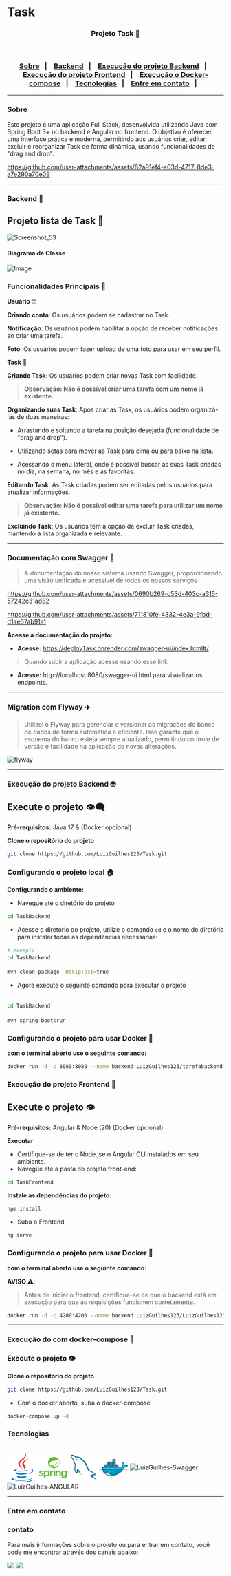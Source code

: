<h1> Task </h1>

<h3 align="center">
    Projeto Task 📝
    <br>
    <br><br>
    <p align="center">
      <a href="#sobre">Sobre</a>&nbsp;&nbsp;&nbsp;|&nbsp;&nbsp;&nbsp;
      <a href="#back">Backend</a>&nbsp;&nbsp;&nbsp;|&nbsp;&nbsp;&nbsp;
      <a href="#execB">Execução do projeto Backend</a>&nbsp;&nbsp;&nbsp;|&nbsp;&nbsp;&nbsp;
      <a href="#execF">Execução do projeto Frontend</a>&nbsp;&nbsp;&nbsp;|&nbsp;&nbsp;&nbsp;
      <a href="#execD">Execução o Docker-compose</a>&nbsp;&nbsp;&nbsp;|&nbsp;&nbsp;&nbsp;
      <a href="#tec">Tecnologias</a>&nbsp;&nbsp;&nbsp;|&nbsp;&nbsp;&nbsp;
      <a href="#contato">Entre em contato</a>&nbsp;&nbsp;&nbsp;|&nbsp;&nbsp;&nbsp;
  </p>
</h3>

<hr>

<h3 id="sobre"> Sobre </h3>

Este projeto é uma aplicação Full Stack, desenvolvida utilizando Java com Spring Boot 3+ no backend e Angular no frontend. O objetivo é oferecer uma interface prática e moderna, permitindo aos usuários criar, editar, excluir e reorganizar Task de forma dinâmica, usando funcionalidades de "drag and drop".

https://github.com/user-attachments/assets/62a91ef4-e03d-4717-8de3-a7e290a70e09

<hr>

<h3 id="back"> Backend 🔧 </h3>

<h2> Projeto lista de Task 🧱 </h2>

![Screenshot_53](https://github.com/user-attachments/assets/c1f79c9e-6ac4-433f-b73f-7ad61da086dc)

#### Diagrama de Classe

![Image](https://github.com/user-attachments/assets/95357ca8-2f6a-48cf-85a0-6aaa58618186)

### Funcionalidades Principais 🔧

__Usuário__ 🤓

__Criando conta__: Os usuários podem se cadastrar no Task.

__Notificação__: Os usuários podem habilitar a opção de receber notificações ao criar uma tarefa.

__Foto__: Os usuários podem fazer upload de uma foto para usar em seu perfil.

__Task__ 📝

__Criando Task__: Os usuários podem criar novas Task com facilidade.

> __Observação: Não é possível criar uma tarefa com um nome já existente.__

__Organizando suas Task__: Após criar as Task, os usuários podem organizá-las de duas maneiras:

 - Arrastando e soltando a tarefa na posição desejada (funcionalidade de "drag and drop").

 - Utilizando setas para mover as Task para cima ou para baixo na lista.

 - Acessando o menu lateral, onde é possível buscar as suas Task criadas no dia, na semana, no mês e as favoritas.

__Editando Task__: As Task criadas podem ser editadas pelos usuários para atualizar informações.

> __Observação: Não é possível editar uma tarefa para utilizar um nome já existente.__

__Excluindo Task__: Os usuários têm a opção de excluir Task criadas, mantendo a lista organizada e relevante.


<hr>

<h3> Documentação com Swagger 📗 </h3>

>  A documentação do nosso sistema usando Swagger, proporcionando uma visão unificada e acessível de todos os nossos serviços

https://github.com/user-attachments/assets/0690b269-c53d-403c-a315-57242c31ad82

https://github.com/user-attachments/assets/711810fe-4332-4e3a-9fbd-d1ae67ab91a1

__Acesse a documentação do projeto:__

 - __Acesse:__ https://deployTask.onrender.com/swagger-ui/index.html#/

> Quando subir a aplicação acesse usando esse link

 - __Acesse:__ http://localhost:8080/swagger-ui.html para visualizar os endpoints.

<hr>

<h3> Migration com Flyway ️‍️✈️ </h3>

> Utilizei o Flyway para gerenciar e versionar as migrações do banco de dados de forma automática e eficiente. Isso garante que o esquema do banco esteja sempre atualizado, permitindo controle de versão e facilidade na aplicação de novas alterações.

![flyway](https://github.com/user-attachments/assets/0cffa7a8-48f2-4b0c-b53e-0ecbbb19bf0b)

<hr>

<h3 id="execB"> Execução do projeto Backend 🤓 </h3>

## Execute o projeto 👁‍🗨

__Pré-requisitos:__ Java 17  & (Docker opcional)

__Clone o repositório do projeto__

~~~~~~Bash
git clone https://github.com/LuizGuilhes123/Task.git
~~~~~~

### Configurando o projeto local 🏠

__Configurando o ambiente:__

- Navegue até o diretório do projeto

~~~~~~Bash
cd TaskBackend
~~~~~~

- Acesse o diretório do projeto, utilize o comando `cd` e o nome do diretório para instalar todas as dependências necessárias:

~~~~~~Bash
# exemplo
cd TaskBackend

mvn clean package -DskipTest=true
~~~~~~

- Agora execute o seguinte comando para executar o projeto

~~~~Bash

cd TaskBackend

mvn spring-boot:run
~~~~

### Configurando o projeto para usar Docker 🐳

__com o terminal aberto use o seguinte comando:__

~~~~~~Bash
docker run -d -p 8080:8080 --name backend LuizGuilhes123/tarefabackend:latest
~~~~~~


<h3 id="execF"> Execução do projeto Frontend 🤪 </h3>

## Execute o projeto 👁

__Pré-requisitos:__ Angular & Node (20) (Docker opcional)

__Executar__

- Certifique-se de ter o Node.jse o Angular CLI instalados em seu ambiente.
- Navegue até a pasta do projeto front-end:

~~~~~~Bash
cd TaskFrontend
~~~~~~

__Instale as dependências do projeto:__

~~~~~~Bash
npm install
~~~~~~

- Suba o Frontend

~~~~~~Bash
ng serve
~~~~~~

### Configurando o projeto para usar Docker 🐳

__com o terminal aberto use o seguinte comando:__

__AVISO ⚠️__:

> Antes de iniciar o frontend, certifique-se de que o backend está em execução para que as requisições funcionem corretamente.

~~~~~~Bash
docker run -d -p 4200:4200 --name backend LuizGuilhes123/LuizGuilhes123/tarefafrontend:latest
~~~~~~

<hr>

<h3 id="execD"> Execução do com docker-compose  🐳</h3>

### Execute o projeto 👁

__Clone o repositório do projeto__

~~~~~~Bash
git clone https://github.com/LuizGuilhes123/Task.git
~~~~~~

- Com o docker aberto, suba o docker-compose

~~~~~~Bash
docker-compose up -d
~~~~~~

<h3 id="tec"> Tecnologias </h3>

<div style="display: inline_block"><br>

<img align="center" alt="LuizGuilhes-Java" height="70" width="70" src="https://github.com/devicons/devicon/blob/master/icons/java/java-original.svg">
<img align="center" alt="LuizGuilhes-SpringBoot" height="70" width="70" src="https://raw.githubusercontent.com/devicons/devicon/1119b9f84c0290e0f0b38982099a2bd027a48bf1/icons/spring/spring-original-wordmark.svg">
<img align="center" alt="LuizGuilhes-MYSQL" height="60" width="60"
src= https://raw.githubusercontent.com/devicons/devicon/1119b9f84c0290e0f0b38982099a2bd027a48bf1/icons/mysql/mysql-original.svg>
<img align="center" alt="LuizGuilhes-Docker" height="70" width="70" src="https://raw.githubusercontent.com/devicons/devicon/1119b9f84c0290e0f0b38982099a2bd027a48bf1/icons/docker/docker-original.svg">
<img align="center" alt="LuizGuilhes-Swagger" height="40" width="40" src="https://github.com/LuizGuilhes123/Locadora/assets/101072311/a895137a-8126-4eed-8a5c-9934ed30401b">
<img align="center" alt="LuizGuilhes-ANGULAR" height="50" width="50" src="https://raw.githubusercontent.com/get-icon/geticon/fc0f660daee147afb4a56c64e12bde6486b73e39/icons/angular-icon.svg">

</div>

<hr>

<h3 id="contato"> Entre em contato </h3>

### contato

Para mais informações sobre o projeto ou para entrar em contato, você pode me encontrar através dos canais abaixo:

<div style="display: inline_block">

  <a href="https://www.linkedin.com/in/luiz-guilherme-sousa-braga-648480219/" target="_blank"><img src="https://img.shields.io/badge/-LinkedIn-%230077B5?style=for-the-badge&logo=linkedin&logoColor=white" target="_blank"></a>
 <a href="mailto:luizguilhermeinformat@gmail.com" target="_blank"><img src="https://img.shields.io/badge/Gmail-D14836?style=for-the-badge&logo=gmail&logoColor=white" target="_blank"></a>

</div>

